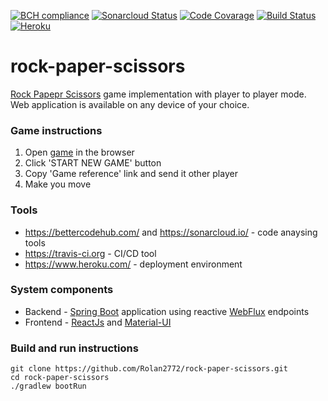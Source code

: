 [![BCH compliance](https://bettercodehub.com/edge/badge/Rolan2772/rock-paper-scissors?branch=master)](https://bettercodehub.com/)
[![Sonarcloud Status](https://sonarcloud.io/api/project_badges/measure?project=com.examples.games:rock-paper-scissors&metric=alert_status)](https://sonarcloud.io/dashboard?id=com.examples.games:rock-paper-scissors)
[![Code Covarage](https://sonarcloud.io/api/project_badges/measure?project=com.examples.games:rock-paper-scissors&metric=coverage)](https://sonarcloud.io/dashboard?id=com.examples.games:rock-paper-scissors)
[![Build Status](https://travis-ci.org/Rolan2772/currency-converter.svg?branch=master)](https://travis-ci.org/Rolan2772/rock-paper-scissors)
[![Heroku](https://heroku-badge.herokuapp.com/?app=rolan-rock-paper-scissors)](https://rolan-rock-paper-scissors.herokuapp.com)

# rock-paper-scissors
[Rock Papepr Scissors](https://en.wikipedia.org/wiki/Rock%E2%80%93paper%E2%80%93scissors) game implementation with player to player mode. Web application is available on any device of your choice.

### Game instructions
1. Open [game](https://rolan-rock-paper-scissors.herokuapp.com) in the browser
2. Click 'START NEW GAME' button
3. Copy 'Game reference' link and send it other player 
4. Make you move

### Tools
 - https://bettercodehub.com/ and https://sonarcloud.io/ - code anaysing tools
 - https://travis-ci.org - CI/CD tool
 - https://www.heroku.com/ - deployment environment
 
### System components
 - Backend - [Spring Boot](https://spring.io/projects/spring-boot) application using reactive [WebFlux](https://docs.spring.io/spring/docs/current/spring-framework-reference/web-reactive.html) endpoints
 - Frontend - [ReactJs](https://reactjs.org/) and [Material-UI](https://material-ui.com/)

### Build and run instructions
```
git clone https://github.com/Rolan2772/rock-paper-scissors.git
cd rock-paper-scissors
./gradlew bootRun
```
